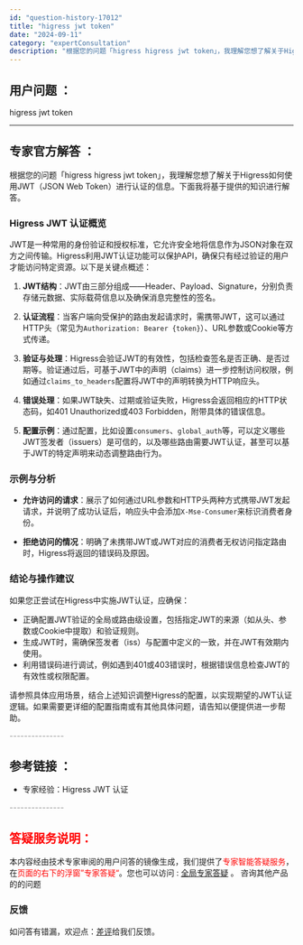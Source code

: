 ```yaml
---
id: "question-history-17012"
title: "higress jwt token"
date: "2024-09-11"
category: "expertConsultation"
description: "根据您的问题「higress higress jwt token」，我理解您想了解关于Higress如何使用JWT（JSON Web Token）进行认证的信息。下面我将基于提供的知识进行解答。### Higress JWT 认证概览JWT是一种常用的身份验证和授权标准，它允许安全地将信息作为JSO"
---
```


## 用户问题 ： 
 higress jwt token  

---------------
## 专家官方解答 ：

根据您的问题「higress higress jwt token」，我理解您想了解关于Higress如何使用JWT（JSON Web Token）进行认证的信息。下面我将基于提供的知识进行解答。

### Higress JWT 认证概览

JWT是一种常用的身份验证和授权标准，它允许安全地将信息作为JSON对象在双方之间传输。Higress利用JWT认证功能可以保护API，确保只有经过验证的用户才能访问特定资源。以下是关键点概述：

1. **JWT结构**：JWT由三部分组成——Header、Payload、Signature，分别负责存储元数据、实际载荷信息以及确保消息完整性的签名。

2. **认证流程**：当客户端向受保护的路由发起请求时，需携带JWT，这可以通过HTTP头（常见为`Authorization: Bearer {token}`）、URL参数或Cookie等方式传递。

3. **验证与处理**：Higress会验证JWT的有效性，包括检查签名是否正确、是否过期等。验证通过后，可基于JWT中的声明（claims）进一步控制访问权限，例如通过`claims_to_headers`配置将JWT中的声明转换为HTTP响应头。

4. **错误处理**：如果JWT缺失、过期或验证失败，Higress会返回相应的HTTP状态码，如401 Unauthorized或403 Forbidden，附带具体的错误信息。

5. **配置示例**：通过配置，比如设置`consumers`、`global_auth`等，可以定义哪些JWT签发者（issuers）是可信的，以及哪些路由需要JWT认证，甚至可以基于JWT的特定声明来动态调整路由行为。

### 示例与分析

- **允许访问的请求**：展示了如何通过URL参数和HTTP头两种方式携带JWT发起请求，并说明了成功认证后，响应头中会添加`X-Mse-Consumer`来标识消费者身份。
  
- **拒绝访问的情况**：明确了未携带JWT或JWT对应的消费者无权访问指定路由时，Higress将返回的错误码及原因。

### 结论与操作建议

如果您正尝试在Higress中实施JWT认证，应确保：
- 正确配置JWT验证的全局或路由级设置，包括指定JWT的来源（如从头、参数或Cookie中提取）和验证规则。
- 生成JWT时，需确保签发者（iss）与配置中定义的一致，并在JWT有效期内使用。
- 利用错误码进行调试，例如遇到401或403错误时，根据错误信息检查JWT的有效性或权限配置。

请参照具体应用场景，结合上述知识调整Higress的配置，以实现期望的JWT认证逻辑。如果需要更详细的配置指南或有其他具体问题，请告知以便提供进一步帮助。


<font color="#949494">---------------</font> 


## 参考链接 ：

* 专家经验：Higress JWT 认证 


 <font color="#949494">---------------</font> 
 


## <font color="#FF0000">答疑服务说明：</font> 

本内容经由技术专家审阅的用户问答的镜像生成，我们提供了<font color="#FF0000">专家智能答疑服务</font>，在<font color="#FF0000">页面的右下的浮窗”专家答疑“</font>。您也可以访问 : [全局专家答疑](https://answer.opensource.alibaba.com/docs/intro) 。 咨询其他产品的的问题

### 反馈
如问答有错漏，欢迎点：[差评](https://ai.nacos.io/user/feedbackByEnhancerGradePOJOID?enhancerGradePOJOId=17018)给我们反馈。
